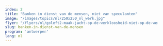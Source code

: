 ```yaml
---
index: 2
title: "Banken in dienst van de mensen, niet van speculanten"
image: "/images/topics/nl/250x250_nl_werk.jpg"
flyer: "/flyers/nl/goleft2-maak-jacht-op-de-werkloosheid-niet-op-de-werklozen.pdf"
slug: banken-in-dienst-van-de-mensen
program: 'antwerpen'
lang: nl
---
```

